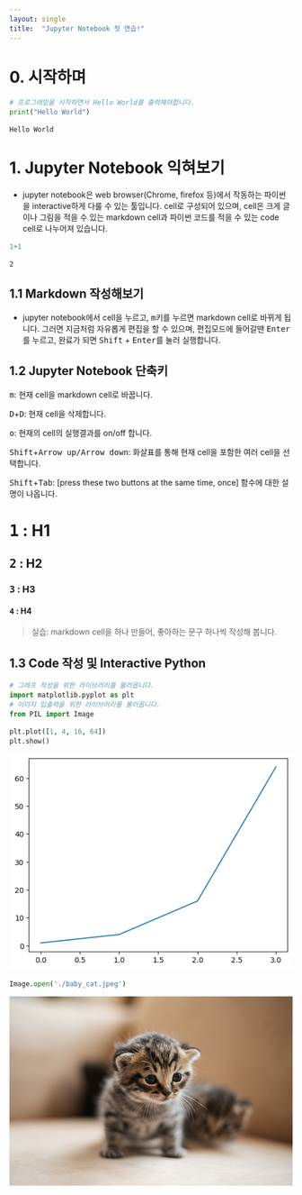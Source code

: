 ```yaml
---
layout: single
title:  "Jupyter Notebook 첫 연습!"
---
```


# 0. 시작하며


```python
# 프로그래밍을 시작하면서 Hello World를 출력해야합니다.
print("Hello World")
```

    Hello World
    

# 1. Jupyter Notebook 익혀보기 

- jupyter notebook은 web browser(Chrome, firefox 등)에서 작동하는 파이썬을 interactive하게 다룰 수 있는 툴입니다. cell로 구성되어 있으며, cell은 크게 글이나 그림을 적을 수 있는 markdown cell과 파이썬 코드를 적을 수 있는 code cell로 나누어져 있습니다.


```python
1+1
```




    2



## 1.1 Markdown 작성해보기 

- jupyter notebook에서 cell을 누르고, <kbd>m</kbd>키를 누르면 markdown cell로 바뀌게 됩니다. 그러면 지금처럼 자유롭게 편집을 할 수 있으며, 편집모드에 들어갈땐 <kbd>Enter</kbd>를 누르고, 완료가 되면 <kbd>Shift</kbd> + <kbd>Enter</kbd>를 눌러 실행합니다.

## 1.2 Jupyter Notebook 단축키 

<kbd>m</kbd>: 현재 cell을 markdown cell로 바꿉니다.

<kbd>D</kbd>+<kbd>D</kbd>: 현재 cell을 삭제합니다.

<kbd>o</kbd>: 현재의 cell의 실행결과를 on/off 합니다.

<kbd>Shift</kbd>+<kbd>Arrow up/Arrow down</kbd>: 화살표를 통해 현재 cell을 포함한 여러 cell을 선택합니다.

<kbd>Shift</kbd>+<kbd>Tab</kbd>: [press these two buttons at the same time, once] 함수에 대한 설명이 나옵니다.

# <kbd>1</kbd> : H1

## <kbd>2</kbd> : H2

### <kbd>3</kbd> : H3

#### <kbd>4</kbd> : H4

> 실습: markdown cell을 하나 만들어, 좋아하는 문구 하나씩 작성해 봅니다.




## 1.3 Code 작성 및 Interactive Python 


```python
# 그래프 작성을 위한 라이브러리를 불러옵니다.
import matplotlib.pyplot as plt
# 이미지 입출력을 위한 라이브러리를 불러옵니다.
from PIL import Image
```


```python
plt.plot([1, 4, 16, 64])
plt.show()
```


    
![png](output_17_0.png)
    



```python
Image.open('./baby_cat.jpeg')
```




    
![png](output_18_0.png)
    




```python

```
